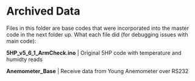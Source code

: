 # Archived Data
Files in this folder are base codes that were incorporated into the master code in the next folder up. What each file did (for debugging issues with main code):

**5HP_v5_6_1_ArmCheck.ino** |  Original 5HP code with temperature and humidty reads

**Anemometer_Base**          |  Receive data from Young Anemometer over RS232
